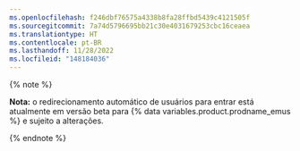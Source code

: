 ```yaml
---
ms.openlocfilehash: f246dbf76575a4338b8fa28ffbd5439c4121505f
ms.sourcegitcommit: 7a74d5796695bb21c30e4031679253cbc16ceaea
ms.translationtype: HT
ms.contentlocale: pt-BR
ms.lasthandoff: 11/28/2022
ms.locfileid: "148184036"
---
```

{% note %}

**Nota:** o redirecionamento automático de usuários para entrar está atualmente em versão beta para {% data variables.product.prodname_emus %} e sujeito a alterações.

{% endnote %}